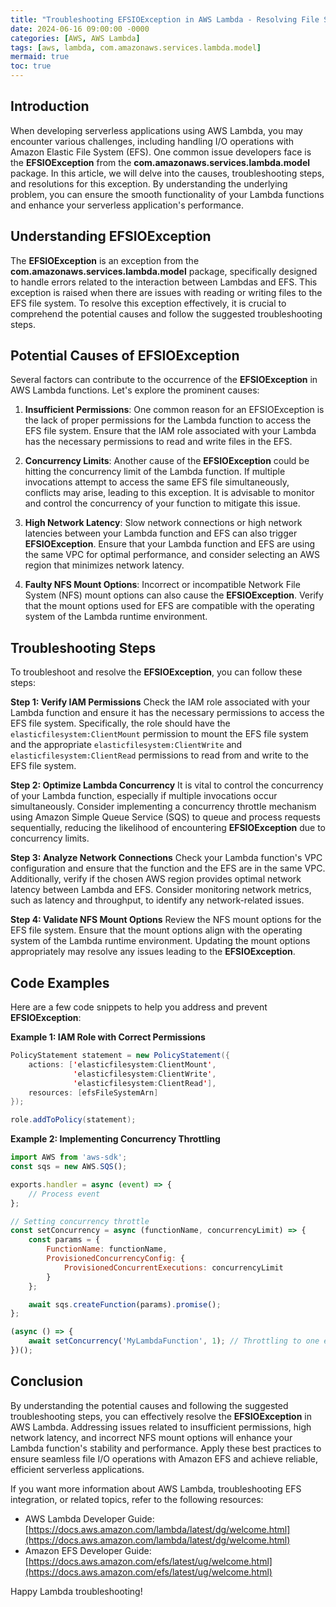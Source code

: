 ```yaml
---
title: "Troubleshooting EFSIOException in AWS Lambda - Resolving File System Errors "
date: 2024-06-16 09:00:00 -0000
categories: [AWS, AWS Lambda]
tags: [aws, lambda, com.amazonaws.services.lambda.model]
mermaid: true
toc: true
---
```



## Introduction
When developing serverless applications using AWS Lambda, you may encounter various challenges, including handling I/O operations with Amazon Elastic File System (EFS). One common issue developers face is the **EFSIOException** from the **com.amazonaws.services.lambda.model** package. In this article, we will delve into the causes, troubleshooting steps, and resolutions for this exception. By understanding the underlying problem, you can ensure the smooth functionality of your Lambda functions and enhance your serverless application's performance.

## Understanding EFSIOException
The **EFSIOException** is an exception from the **com.amazonaws.services.lambda.model** package, specifically designed to handle errors related to the interaction between Lambdas and EFS. This exception is raised when there are issues with reading or writing files to the EFS file system. To resolve this exception effectively, it is crucial to comprehend the potential causes and follow the suggested troubleshooting steps.


## Potential Causes of EFSIOException
Several factors can contribute to the occurrence of the **EFSIOException** in AWS Lambda functions. Let's explore the prominent causes:

1. **Insufficient Permissions**: One common reason for an EFSIOException is the lack of proper permissions for the Lambda function to access the EFS file system. Ensure that the IAM role associated with your Lambda has the necessary permissions to read and write files in the EFS.

2. **Concurrency Limits**: Another cause of the **EFSIOException** could be hitting the concurrency limit of the Lambda function. If multiple invocations attempt to access the same EFS file simultaneously, conflicts may arise, leading to this exception. It is advisable to monitor and control the concurrency of your function to mitigate this issue.

3. **High Network Latency**: Slow network connections or high network latencies between your Lambda function and EFS can also trigger **EFSIOException**. Ensure that your Lambda function and EFS are using the same VPC for optimal performance, and consider selecting an AWS region that minimizes network latency.

4. **Faulty NFS Mount Options**: Incorrect or incompatible Network File System (NFS) mount options can also cause the **EFSIOException**. Verify that the mount options used for EFS are compatible with the operating system of the Lambda runtime environment.

## Troubleshooting Steps
To troubleshoot and resolve the **EFSIOException**, you can follow these steps:

**Step 1: Verify IAM Permissions**
Check the IAM role associated with your Lambda function and ensure it has the necessary permissions to access the EFS file system. Specifically, the role should have the `elasticfilesystem:ClientMount` permission to mount the EFS file system and the appropriate `elasticfilesystem:ClientWrite` and `elasticfilesystem:ClientRead` permissions to read from and write to the EFS file system.

**Step 2: Optimize Lambda Concurrency**
It is vital to control the concurrency of your Lambda function, especially if multiple invocations occur simultaneously. Consider implementing a concurrency throttle mechanism using Amazon Simple Queue Service (SQS) to queue and process requests sequentially, reducing the likelihood of encountering **EFSIOException** due to concurrency limits.

**Step 3: Analyze Network Connections**
Check your Lambda function's VPC configuration and ensure that the function and the EFS are in the same VPC. Additionally, verify if the chosen AWS region provides optimal network latency between Lambda and EFS. Consider monitoring network metrics, such as latency and throughput, to identify any network-related issues.

**Step 4: Validate NFS Mount Options**
Review the NFS mount options for the EFS file system. Ensure that the mount options align with the operating system of the Lambda runtime environment. Updating the mount options appropriately may resolve any issues leading to the **EFSIOException**.

## Code Examples
Here are a few code snippets to help you address and prevent **EFSIOException**:

**Example 1: IAM Role with Correct Permissions**
```java
PolicyStatement statement = new PolicyStatement({
    actions: ['elasticfilesystem:ClientMount',
              'elasticfilesystem:ClientWrite',
              'elasticfilesystem:ClientRead'],
    resources: [efsFileSystemArn]
});

role.addToPolicy(statement);
```

**Example 2: Implementing Concurrency Throttling**
```javascript
import AWS from 'aws-sdk';
const sqs = new AWS.SQS();

exports.handler = async (event) => {
    // Process event
};

// Setting concurrency throttle
const setConcurrency = async (functionName, concurrencyLimit) => {
    const params = {
        FunctionName: functionName,
        ProvisionedConcurrencyConfig: {
            ProvisionedConcurrentExecutions: concurrencyLimit
        }
    };

    await sqs.createFunction(params).promise();
};

(async () => {
    await setConcurrency('MyLambdaFunction', 1); // Throttling to one execution at a time
})();
```

## Conclusion
By understanding the potential causes and following the suggested troubleshooting steps, you can effectively resolve the **EFSIOException** in AWS Lambda. Addressing issues related to insufficient permissions, high network latency, and incorrect NFS mount options will enhance your Lambda function's stability and performance. Apply these best practices to ensure seamless file I/O operations with Amazon EFS and achieve reliable, efficient serverless applications.

If you want more information about AWS Lambda, troubleshooting EFS integration, or related topics, refer to the following resources:

- AWS Lambda Developer Guide: [https://docs.aws.amazon.com/lambda/latest/dg/welcome.html](https://docs.aws.amazon.com/lambda/latest/dg/welcome.html)
- Amazon EFS Developer Guide: [https://docs.aws.amazon.com/efs/latest/ug/welcome.html](https://docs.aws.amazon.com/efs/latest/ug/welcome.html)

Happy Lambda troubleshooting!
